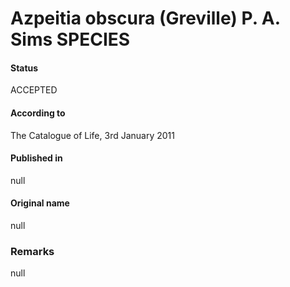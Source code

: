 Azpeitia obscura (Greville) P. A. Sims SPECIES
=======

#### Status
ACCEPTED

#### According to
The Catalogue of Life, 3rd January 2011

#### Published in
null

#### Original name
null

### Remarks
null